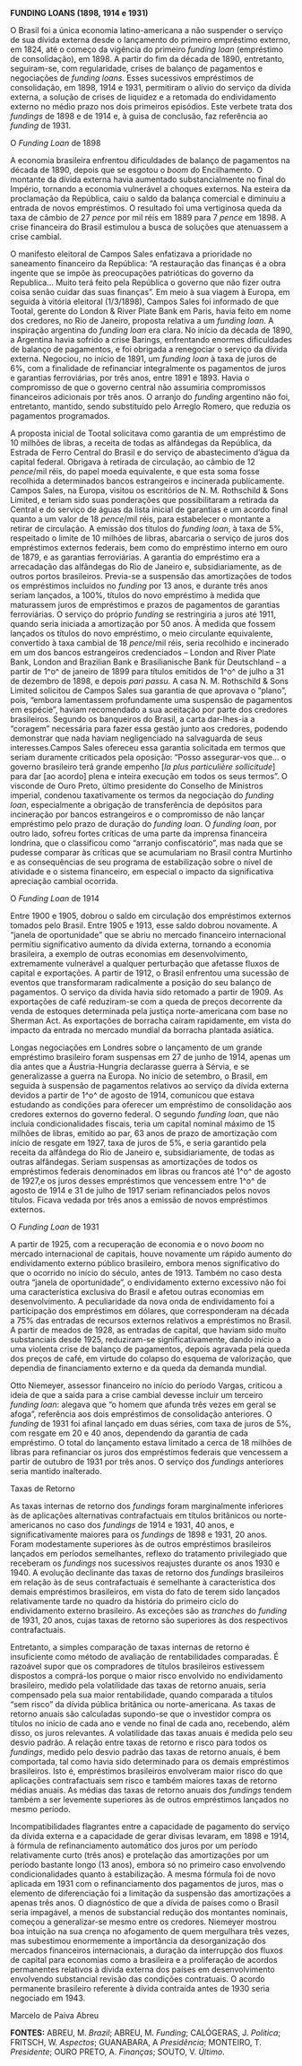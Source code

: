**FUNDING LOANS (1898, 1914 e 1931)**

O Brasil foi a única economia latino-americana a não suspender o serviço
de sua dívida externa desde o lançamento do primeiro empréstimo externo,
em 1824, até o começo da vigência do primeiro *funding loan* (empréstimo
de consolidação), em 1898. A partir do fim da década de 1890,
entretanto, seguiram-se, com regularidade, crises de balanço de
pagamentos e negociações de *funding loans*. Esses sucessivos
empréstimos de consolidação, em 1898, 1914 e 1931, permitiram o alívio
do serviço da dívida externa, a solução de crises de liquidez e a
retomada do endividamento externo no médio prazo nos dois primeiros
episódios. Este verbete trata dos *fundings* de 1898 e de 1914 e, à
guisa de conclusão, faz referência ao *funding* de 1931.

O *Funding Loan* de 1898

A economia brasileira enfrentou dificuldades de balanço de pagamentos na
década de 1890, depois que se esgotou o *boom* do Encilhamento. O
montante da dívida externa havia aumentado substancialmente no final do
Império, tornando a economia vulnerável a choques externos. Na esteira
da proclamação da República, caiu o saldo da balança comercial e
diminuiu a entrada de novos empréstimos. O resultado foi uma vertiginosa
queda da taxa de câmbio de 27 *pence* por mil réis em 1889 para 7
*pence* em 1898. A crise financeira do Brasil estimulou a busca de
soluções que atenuassem a crise cambial.

O manifesto eleitoral de Campos Sales enfatizava a prioridade no
saneamento financeiro da República: “A restauração das finanças é a obra
ingente que se impõe às preocupações patrióticas do governo da
Republica… Muito terá feito pela República o governo que não fizer outra
coisa senão cuidar das suas finanças”. Em meio à sua viagem à Europa, em
seguida à vitória eleitoral (1/3/1898), Campos Sales foi informado de
que Tootal, gerente do London & River Plate Bank em Paris, havia feito
em nome dos credores, no Rio de Janeiro, proposta relativa a um *funding
loan*. A inspiração argentina do *funding loan* era clara. No início da
década de 1890, a Argentina havia sofrido a crise Barings, enfrentando
enormes dificuldades de balanço de pagamentos, e foi obrigada a
renegociar o serviço da dívida externa. Negociou, no início de 1891, um
*funding loan* à taxa de juros de 6%, com a finalidade de refinanciar
integralmente os pagamentos de juros e garantias ferroviárias, por três
anos, entre 1891 e 1893. Havia o compromisso de que o governo central
não assumiria compromissos financeiros adicionais por três anos. O
arranjo do *funding* argentino não foi, entretanto, mantido, sendo
substituído pelo Arreglo Romero, que reduzia os pagamentos programados.

A proposta inicial de Tootal solicitava como garantia de um empréstimo
de 10 milhões de libras, a receita de todas as alfândegas da República,
da Estrada de Ferro Central do Brasil e do serviço de abastecimento
d’água da capital federal. Obrigava à retirada de circulação, ao câmbio
de 12 *pence*/mil réis, do papel moeda equivalente, e que esta soma
fosse recolhida a determinados bancos estrangeiros e incinerada
publicamente. Campos Sales, na Europa, visitou os escritórios de N. M.
Rothschild & Sons Limited, e teriam sido suas ponderações que
possibilitaram a retirada da Central e do serviço de águas da lista
inicial de garantias e um acordo final quanto a um valor de 18
*pence*/mil réis, para estabelecer o montante a retirar de circulação. A
emissão dos títulos do *funding loan*, à taxa de 5%, respeitado o limite
de 10 milhões de libras, abarcaria o serviço de juros dos empréstimos
externos federais, bem como do empréstimo interno em ouro de 1879, e as
garantias ferroviárias. A garantia do empréstimo era a arrecadação das
alfândegas do Rio de Janeiro e, subsidiariamente, as de outros portos
brasileiros. Previa-se a suspensão das amortizações de todos os
empréstimos incluídos no *funding* por 13 anos, e durante três anos
seriam lançados, a 100%, títulos do novo empréstimo à medida que
maturassem juros de empréstimos e prazos de pagamentos de garantias
ferroviárias. O serviço do próprio *funding* se restringiria a juros até
1911, quando seria iniciada a amortização por 50 anos. À medida que
fossem lançados os títulos do novo empréstimo, o meio circulante
equivalente, convertido à taxa cambial de 18 *pence*/mil réis, seria
recolhido e incinerado em um dos bancos estrangeiros credenciados –
London and River Plate Bank, London and Brazilian Bank e Brasilianische
Bank für Deutschland – a partir de 1^o^ de janeiro de 1899 para títulos
emitidos de 1^o^ de julho a 31 de dezembro de 1898, e depois *pari
passu*. A casa N. M. Rothschild & Sons Limited solicitou de Campos Sales
sua garantia de que aprovava o “plano”, pois, “embora lamentassem
profundamente uma suspensão de pagamentos em espécie”, haviam
recomendado a sua aceitação por parte dos credores brasileiros. Segundo
os banqueiros do Brasil, a carta dar-lhes-ia a “coragem” necessária para
fazer essa gestão junto aos credores, podendo demonstrar que nada haviam
negligenciado na salvaguarda de seus interesses.Campos Sales ofereceu
essa garantia solicitada em termos que seriam duramente criticados pela
oposição: “Posso assegurar-vos que… o governo brasileiro terá grande
empenho [*la plus particulière sollicitude*] para dar [ao acordo] plena
e inteira execução em todos os seus termos”. O visconde de Ouro Preto,
último presidente do Conselho de Ministros imperial, condenou
taxativamente os termos da negociação do *funding loan*, especialmente a
obrigação de transferência de depósitos para incineração por bancos
estrangeiros e o compromisso de não lançar empréstimo pelo prazo de
duração do *funding loan*. O *funding loan*, por outro lado, sofreu
fortes críticas de uma parte da imprensa financeira londrina, que o
classificou como “arranjo confiscatório”, mas nada que se pudesse
comparar às críticas que se acumulariam no Brasil contra Murtinho e as
consequências de seu programa de estabilização sobre o nível de
atividade e o sistema financeiro, em especial o impacto da significativa
apreciação cambial ocorrida.

O *Funding Loan* de 1914

Entre 1900 e 1905, dobrou o saldo em circulação dos empréstimos externos
tomados pelo Brasil. Entre 1905 e 1913, esse saldo dobrou novamente. A
“janela de oportunidade” que se abriu no mercado financeiro
internacional permitiu significativo aumento da dívida externa, tornando
a economia brasileira, a exemplo de outras economias em desenvolvimento,
extremamente vulnerável a qualquer perturbação que afetasse fluxos de
capital e exportações. A partir de 1912, o Brasil enfrentou uma sucessão
de eventos que transformaram radicalmente a posição do seu balanço de
pagamentos. O serviço da dívida havia sido retomado a partir de 1909. As
exportações de café reduziram-se com a queda de preços decorrente da
venda de estoques determinada pela justiça norte-americana com base no
Sherman Act. As exportações de borracha caíram rapidamente, em vista do
impacto da entrada no mercado mundial da borracha plantada asiática.

Longas negociações em Londres sobre o lançamento de um grande empréstimo
brasileiro foram suspensas em 27 de junho de 1914, apenas um dia antes
que a Áustria-Hungria declarasse guerra à Sérvia, e se generalizasse a
guerra na Europa. No início de setembro, o Brasil, em seguida à
suspensão de pagamentos relativos ao serviço da dívida externa devidos a
partir de 1^o^ de agosto de 1914, comunicou que estava estudando as
condições para oferecer um empréstimo de consolidação aos credores
externos do governo federal. O segundo *funding loan*, que não incluía
condicionalidades fiscais, teria um capital nominal máximo de 15 milhões
de libras, emitido ao par, 63 anos de prazo de amortização com início de
resgate em 1927, taxa de juros de 5%, e seria garantido pela receita da
alfândega do Rio de Janeiro e, subsidiariamente, de todas as outras
alfândegas. Seriam suspensas as amortizações de todos os empréstimos
federais denominados em libras ou francos até 1^o^ de agosto de 1927,e
os juros desses empréstimos que vencessem entre 1^o^ de agosto de 1914 e
31 de julho de 1917 seriam refinanciados pelos novos títulos. Ficava
vedada por três anos a emissão de novos empréstimos externos.

O *Funding Loan* de 1931

A partir de 1925, com a recuperação de economia e o novo *boom* no
mercado internacional de capitais, houve novamente um rápido aumento do
endividamento externo público brasileiro, embora menos significativo do
que o ocorrido no início do século, antes de 1913. Também no caso desta
outra “janela de oportunidade”, o endividamento externo excessivo não
foi uma característica exclusiva do Brasil e afetou outras economias em
desenvolvimento. A peculiaridade da nova onda de endividamento foi a
participação dos empréstimos em dólares, que corresponderam na década a
75% das entradas de recursos externos relativos a empréstimos no Brasil.
A partir de meados de 1928, as entradas de capital, que haviam sido
muito substanciais desde 1925, reduziram-se significativamente, dando
início a uma violenta crise de balanço de pagamentos, depois agravada
pela queda dos preços de café, em virtude do colapso do esquema de
valorização, que dependia de financiamento externo e da queda da demanda
mundial.

Otto Niemeyer, assessor financeiro no início do período Vargas, criticou
a ideia de que a saída para a crise cambial devesse incluir um terceiro
*funding loan*: alegava que “o homem que afunda três vezes em geral se
afoga”, referência aos dois empréstimos de consolidação anteriores. O
*funding* de 1931 foi afinal lançado em duas séries, com taxa de juros
de 5%, com resgate em 20 e 40 anos, dependendo da garantia de cada
empréstimo. O total do lançamento estava limitado a cerca de 18 milhões
de libras para refinanciar os juros dos empréstimos federais que
vencessem a partir de outubro de 1931 por três anos. O serviço dos
*fundings* anteriores seria mantido inalterado.

Taxas de Retorno

As taxas internas de retorno dos *fundings* foram marginalmente
inferiores às de aplicações alternativas contrafactuais em títulos
britânicos ou norte-americanos no caso dos *fundings* de 1914 e 1931, 40
anos, e significativamente maiores para os *fundings* de 1898 e 1931, 20
anos. Foram modestamente superiores às de outros empréstimos brasileiros
lançados em períodos semelhantes, reflexo do tratamento privilegiado que
receberam os *fundings* nos sucessivos reajustes durante os anos 1930 e
1940. A evolução declinante das taxas de retorno dos *fundings*
brasileiros em relação às de seus contrafactuais é semelhante à
característica dos demais empréstimos brasileiros, em vista do fato de
terem sido lançados relativamente tarde no quadro da história do
primeiro ciclo do endividamento externo brasileiro. As exceções são as
*tranches* do *funding* de 1931, 20 anos, cujas taxas de retorno são
superiores às dos respectivos contrafactuais.

Entretanto, a simples comparação de taxas internas de retorno é
insuficiente como método de avaliação de rentabilidades comparadas. É
razoável supor que os compradores de títulos brasileiros estivessem
dispostos a comprá-los porque o maior risco envolvido no endividamento
brasileiro, medido pela volatilidade das taxas de retorno anuais, seria
compensado pela sua maior rentabilidade, quando comparada a títulos “sem
risco” da dívida pública britânica ou norte-americana. As taxas de
retorno anuais são calculadas supondo-se que o investidor compra os
títulos no início de cada ano e vende no final de cada ano, recebendo,
além disso, os juros relevantes. A volatilidade das taxas anuais é
medida pelo seu desvio padrão. A relação entre taxas de retorno e risco
para todos os *fundings*, medido pelo desvio padrão das taxas de retorno
anuais, é bem comportada, tal como havia sido determinado para os demais
empréstimos brasileiros. Isto é, empréstimos brasileiros envolveram
maior risco do que aplicações contrafactuais sem risco e também maiores
taxas de retorno médias anuais. As médias das taxas de retorno anuais
dos *fundings* tendem também a ser levemente superiores às de outros
empréstimos lançados no mesmo período.

Incompatibilidades flagrantes entre a capacidade de pagamento do serviço
da dívida externa e a capacidade de gerar divisas levaram, em 1898 e
1914, à fórmula de refinanciamento automático dos juros por um período
relativamente curto (três anos) e protelação das amortizações por um
período bastante longo (13 anos), embora só no primeiro caso envolvendo
condicionalidades quanto à estabilização. A mesma fórmula foi de novo
aplicada em 1931 com o refinanciamento dos pagamentos de juros, mas o
elemento de diferenciação foi a limitação da suspensão das amortizações
a apenas três anos. O diagnóstico de que a dívida de países como o
Brasil seria impagável, a menos de substancial redução dos montantes
nominais, começou a generalizar-se mesmo entre os credores. Niemeyer
mostrou boa intuição na sua crença no afogamento de quem mergulhara três
vezes, mas subestimou enormemente a importância da desorganização dos
mercados financeiros internacionais, a duração da interrupção dos fluxos
de capital para economias como a brasileira e a proliferação de acordos
permanentes relativos à dívida externa dos países em desenvolvimento
envolvendo substancial revisão das condições contratuais. O acordo
permanente brasileiro referente à dívida contraída antes de 1930 seria
negociado em 1943.

Marcelo de Paiva Abreu

**FONTES:** ABREU, M. *Brazil*; ABREU, M. *Funding*; CALÓGERAS, J.
*Política*; FRITSCH, W. *Aspectos*; GUANABARA, A *Presidência*;
MONTEIRO, T. *Presidente*; OURO PRETO, A. *Finanças*; SOUTO, V.
*Último*.
